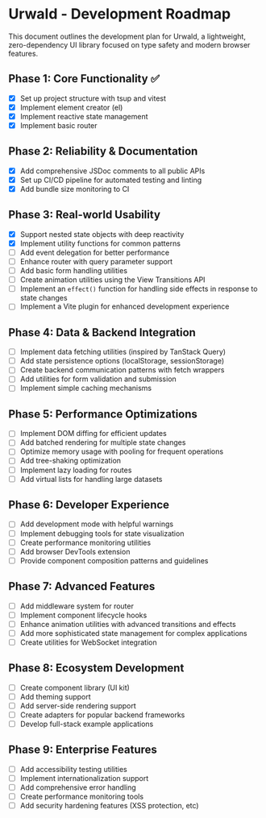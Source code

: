 # Urwald - Development Roadmap

This document outlines the development plan for Urwald, a lightweight, zero-dependency UI library focused on type safety and modern browser features.

## Phase 1: Core Functionality ✅

- [x] Set up project structure with tsup and vitest
- [x] Implement element creator (el)
- [x] Implement reactive state management
- [x] Implement basic router

## Phase 2: Reliability & Documentation

- [x] Add comprehensive JSDoc comments to all public APIs
- [x] Set up CI/CD pipeline for automated testing and linting
- [x] Add bundle size monitoring to CI

## Phase 3: Real-world Usability

- [x] Support nested state objects with deep reactivity
- [x] Implement utility functions for common patterns
- [ ] Add event delegation for better performance
- [ ] Enhance router with query parameter support
- [ ] Add basic form handling utilities
- [ ] Create animation utilities using the View Transitions API
- [ ] Implement an `effect()` function for handling side effects in response to state changes
- [ ] Implement a Vite plugin for enhanced development experience

## Phase 4: Data & Backend Integration

- [ ] Implement data fetching utilities (inspired by TanStack Query)
- [ ] Add state persistence options (localStorage, sessionStorage)
- [ ] Create backend communication patterns with fetch wrappers
- [ ] Add utilities for form validation and submission
- [ ] Implement simple caching mechanisms

## Phase 5: Performance Optimizations

- [ ] Implement DOM diffing for efficient updates
- [ ] Add batched rendering for multiple state changes
- [ ] Optimize memory usage with pooling for frequent operations
- [ ] Add tree-shaking optimization
- [ ] Implement lazy loading for routes
- [ ] Add virtual lists for handling large datasets

## Phase 6: Developer Experience

- [ ] Add development mode with helpful warnings
- [ ] Implement debugging tools for state visualization
- [ ] Create performance monitoring utilities
- [ ] Add browser DevTools extension
- [ ] Provide component composition patterns and guidelines

## Phase 7: Advanced Features

- [ ] Add middleware system for router
- [ ] Implement component lifecycle hooks
- [ ] Enhance animation utilities with advanced transitions and effects
- [ ] Add more sophisticated state management for complex applications
- [ ] Create utilities for WebSocket integration

## Phase 8: Ecosystem Development

- [ ] Create component library (UI kit)
- [ ] Add theming support
- [ ] Add server-side rendering support
- [ ] Create adapters for popular backend frameworks
- [ ] Develop full-stack example applications

## Phase 9: Enterprise Features

- [ ] Add accessibility testing utilities
- [ ] Implement internationalization support
- [ ] Add comprehensive error handling
- [ ] Create performance monitoring tools
- [ ] Add security hardening features (XSS protection, etc)
